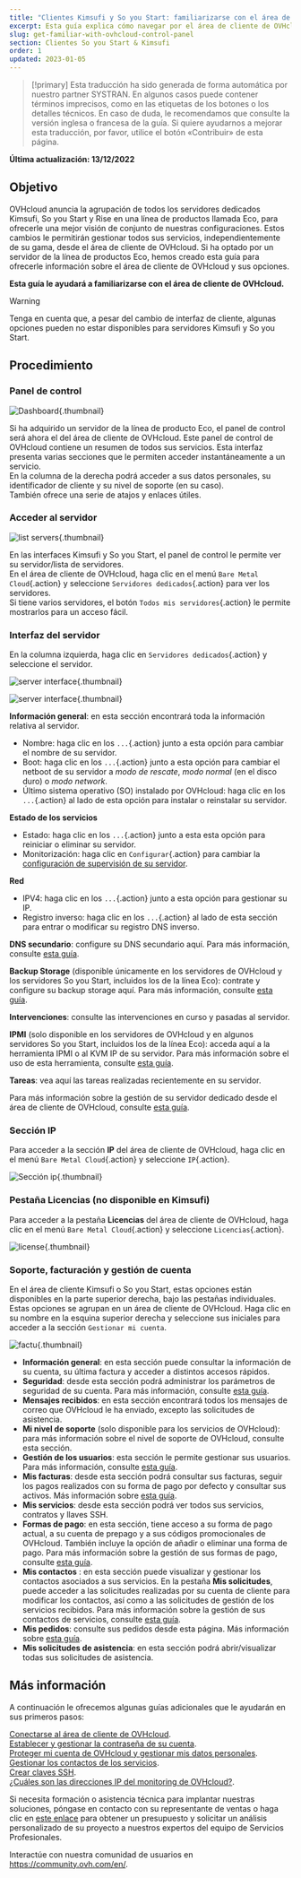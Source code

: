 ```yaml
---
title: "Clientes Kimsufi y So you Start: familiarizarse con el área de cliente de OVHcloud"
excerpt: Esta guía explica cómo navegar por el área de cliente de OVHcloud.
slug: get-familiar-with-ovhcloud-control-panel
section: Clientes So you Start & Kimsufi
order: 1
updated: 2023-01-05
---
```


> [!primary]
> Esta traducción ha sido generada de forma automática por nuestro partner SYSTRAN. En algunos casos puede contener términos imprecisos, como en las etiquetas de los botones o los detalles técnicos. En caso de duda, le recomendamos que consulte la versión inglesa o francesa de la guía. Si quiere ayudarnos a mejorar esta traducción, por favor, utilice el botón «Contribuir» de esta página.
>

**Última actualización: 13/12/2022**

## Objetivo

OVHcloud anuncia la agrupación de todos los servidores dedicados Kimsufi, So you Start y Rise en una línea de productos llamada Eco, para ofrecerle una mejor visión de conjunto de nuestras configuraciones. Estos cambios le permitirán gestionar todos sus servicios, independientemente de su gama, desde el área de cliente de OVHcloud. Si ha optado por un servidor de la línea de productos Eco, hemos creado esta guía para ofrecerle información sobre el área de cliente de OVHcloud y sus opciones.

**Esta guía le ayudará a familiarizarse con el área de cliente de OVHcloud.**

> [!warning]
> Tenga en cuenta que, a pesar del cambio de interfaz de cliente, algunas opciones pueden no estar disponibles para servidores Kimsufi y So you Start.
>

## Procedimiento

### Panel de control

![Dashboard](images/OVHclouddashboard.png){.thumbnail}

Si ha adquirido un servidor de la línea de producto Eco, el panel de control será ahora el del área de cliente de OVHcloud. Este panel de control de OVHcloud contiene un resumen de todos sus servicios. Esta interfaz presenta varias secciones que le permiten acceder instantáneamente a un servicio.<br>
En la columna de la derecha podrá acceder a sus datos personales, su identificador de cliente y su nivel de soporte (en su caso).<br>
También ofrece una serie de atajos y enlaces útiles.

### Acceder al servidor

![list servers](images/listserversOVHcloud.png){.thumbnail}

En las interfaces Kimsufi y So you Start, el panel de control le permite ver su servidor/lista de servidores.<br>
En el área de cliente de OVHcloud, haga clic en el menú `Bare Metal Cloud`{.action} y seleccione `Servidores dedicados`{.action} para ver los servidores.<br>
Si tiene varios servidores, el botón `Todos mis servidores`{.action} le permite mostrarlos para un acceso fácil.

### Interfaz del servidor

En la columna izquierda, haga clic en `Servidores dedicados`{.action} y seleccione el servidor.

![server interface](images/serverinterface01.png){.thumbnail}

![server interface](images/serverinterface02.png){.thumbnail}

**Información general**: en esta sección encontrará toda la información relativa al servidor.

- Nombre: haga clic en los `...`{.action} junto a esta opción para cambiar el nombre de su servidor.
- Boot: haga clic en los `...`{.action} junto a esta opción para cambiar el netboot de su servidor a *modo de rescate*, *modo normal* (en el disco duro) o *modo network*.
- Último sistema operativo (SO) instalado por OVHcloud: haga clic en los `...`{.action} al lado de esta opción para instalar o reinstalar su servidor.

**Estado de los servicios**

- Estado: haga clic en los `...`{.action} junto a esta esta opción para reiniciar o eliminar su servidor.
- Monitorización: haga clic en `Configurar`{.action} para cambiar la [configuración de supervisión de su servidor](https://docs.ovh.com/es/dedicated/primeros-pasos-servidor-dedicado#monitoring-server).

**Red**

- IPV4: haga clic en los `...`{.action} junto a esta opción para gestionar su IP.
- Registro inverso: haga clic en los `...`{.action} al lado de esta sección para entrar o modificar su registro DNS inverso.

**DNS secundario**: configure su DNS secundario aquí. Para más información, consulte [esta guía](https://docs.ovh.com/es/dedicated/crear-dns-secundario-servidor-dedicado/).

**Backup Storage** (disponible únicamente en los servidores de OVHcloud y los servidores So you Start, incluidos los de la línea Eco): contrate y configure su backup storage aquí. Para más información, consulte [esta guía](https://docs.ovh.com/es/dedicated/servicio-backup-storage/).

**Intervenciones**: consulte las intervenciones en curso y pasadas al servidor.

**IPMI** (solo disponible en los servidores de OVHcloud y en algunos servidores So you Start, incluidos los de la línea Eco): acceda aquí a la herramienta IPMI o al KVM IP de su servidor. Para más información sobre el uso de esta herramienta, consulte [esta guía](https://docs.ovh.com/es/dedicated/utilizar-ipmi-servidor-dedicado/).

**Tareas**: vea aquí las tareas realizadas recientemente en su servidor.

Para más información sobre la gestión de su servidor dedicado desde el área de cliente de OVHcloud, consulte [esta guía](https://docs.ovh.com/es/dedicated/primeros-pasos-servidor-dedicado/).

### Sección IP

Para acceder a la sección **IP** del área de cliente de OVHcloud, haga clic en el menú `Bare Metal Cloud`{.action} y seleccione `IP`{.action}.

![Sección ip](images/manageIPOVHcloud.png){.thumbnail}

### Pestaña Licencias (no disponible en Kimsufi)

Para acceder a la pestaña **Licencias** del área de cliente de OVHcloud, haga clic en el menú `Bare Metal Cloud`{.action} y seleccione `Licencias`{.action}.

![license](images/managelicencesOVHcloud.png){.thumbnail}

### Soporte, facturación y gestión de cuenta

En el área de cliente Kimsufi o So you Start, estas opciones están disponibles en la parte superior derecha, bajo las pestañas individuales.<br>
Estas opciones se agrupan en un área de cliente de OVHcloud. Haga clic en su nombre en la esquina superior derecha y seleccione sus iniciales para acceder a la sección `Gestionar mi cuenta`.

![factu](images/accountOVHcloud.png){.thumbnail}

- **Información general**: en esta sección puede consultar la información de su cuenta, su última factura y acceder a distintos accesos rápidos.
- **Seguridad**: desde esta sección podrá administrar los parámetros de seguridad de su cuenta. Para más información, consulte [esta guía](https://docs.ovh.com/es/customer/todo-sobre-el-id-de-cliente/).
- **Mensajes recibidos**: en esta sección encontrará todos los mensajes de correo que OVHcloud le ha enviado, excepto las solicitudes de asistencia.
- **Mi nivel de soporte** (solo disponible para los servicios de OVHcloud): para más información sobre el nivel de soporte de OVHcloud, consulte esta sección.
- **Gestión de los usuarios**: esta sección le permite gestionar sus usuarios. Para más información, consulte [esta guía](https://docs.ovh.com/es/customer/gestion-de-usuarios/).
- **Mis facturas**: desde esta sección podrá consultar sus facturas, seguir los pagos realizados con su forma de pago por defecto y consultar sus activos. Más información sobre [esta guía](https://docs.ovh.com/es/billing/gestionar-facturas-ovh/).
- **Mis servicios**: desde esta sección podrá ver todos sus servicios, contratos y llaves SSH.
- **Formas de pago**: en esta sección, tiene acceso a su forma de pago actual, a su cuenta de prepago y a sus códigos promocionales de OVHcloud. También incluye la opción de añadir o eliminar una forma de pago. Para más información sobre la gestión de sus formas de pago, consulte [esta guía](https://docs.ovh.com/es/billing/gestionar-formas-de-pago/).
- **Mis contactos** : en esta sección puede visualizar y gestionar los contactos asociados a sus servicios. En la pestaña **Mis solicitudes**, puede acceder a las solicitudes realizadas por su cuenta de cliente para modificar los contactos, así como a las solicitudes de gestión de los servicios recibidos. Para más información sobre la gestión de sus contactos de servicios, consulte [esta guía](https://docs.ovh.com/es/customer/gestion-de-los-contactos/).
- **Mis pedidos**: consulte sus pedidos desde esta página. Más información sobre [esta guía](https://docs.ovh.com/es/billing/gestionar-los-pedidos-en-ovh/).
- **Mis solicitudes de asistencia**: en esta sección podrá abrir/visualizar todas sus solicitudes de asistencia.

## Más información

A continuación le ofrecemos algunas guías adicionales que le ayudarán en sus primeros pasos:

[Conectarse al área de cliente de OVHcloud](https://docs.ovh.com/es/customer/conectarse-area-de-cliente-ovhcloud/).<br>
[Establecer y gestionar la contraseña de su cuenta](https://docs.ovh.com/es/customer/gestionar-su-contrasena/).<br>
[Proteger mi cuenta de OVHcloud y gestionar mis datos personales](https://docs.ovh.com/es/customer/todo-sobre-el-id-de-cliente/).<br>
[Gestionar los contactos de los servicios](https://docs.ovh.com/es/customer/gestion-de-los-contactos/).<br>
[Crear claves SSH](https://docs.ovh.com/es/dedicated/crear-claves-ssh-dedicadas/).<br>
[¿Cuáles son las direcciones IP del monitoring de OVHcloud?](https://docs.ovh.com/es/dedicated/monitoring-ip-ovh/).

Si necesita formación o asistencia técnica para implantar nuestras soluciones, póngase en contacto con su representante de ventas o haga clic en [este enlace](https://www.ovhcloud.com/es-es/professional-services/) para obtener un presupuesto y solicitar un análisis personalizado de su proyecto a nuestros expertos del equipo de Servicios Profesionales.

Interactúe con nuestra comunidad de usuarios en <https://community.ovh.com/en/>.